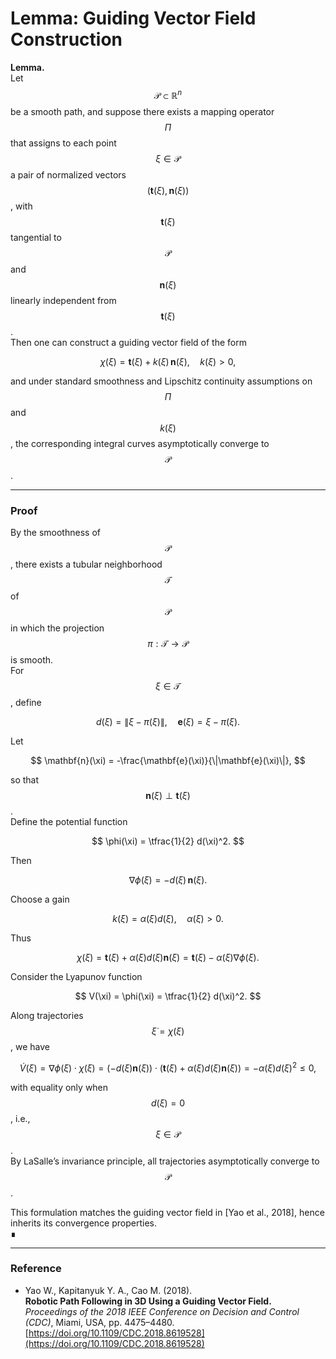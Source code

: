 # Lemma: Guiding Vector Field Construction

**Lemma.**  
Let $$\mathcal{P} \subset \mathbb{R}^n$$ be a smooth path, and suppose there exists a mapping operator $$\Pi$$ that assigns to each point $$\xi \in \mathcal{P}$$ a pair of normalized vectors $$(\mathbf{t}(\xi), \mathbf{n}(\xi))$$, with $$\mathbf{t}(\xi)$$ tangential to $$\mathcal{P}$$ and $$\mathbf{n}(\xi)$$ linearly independent from $$\mathbf{t}(\xi)$$.  
Then one can construct a guiding vector field of the form

$$
\chi(\xi) = \mathbf{t}(\xi) + k(\xi)\,\mathbf{n}(\xi), \quad k(\xi) > 0,
$$

and under standard smoothness and Lipschitz continuity assumptions on $$\Pi$$ and $$k(\xi)$$, the corresponding integral curves asymptotically converge to $$\mathcal{P}$$.

---

### Proof

By the smoothness of $$\mathcal{P}$$, there exists a tubular neighborhood $$\mathcal{T}$$ of $$\mathcal{P}$$ in which the projection $$\pi:\mathcal{T}\to\mathcal{P}$$ is smooth.  
For $$\xi\in\mathcal{T}$$, define

$$
d(\xi) = \|\xi - \pi(\xi)\|, \quad 
\mathbf{e}(\xi) = \xi - \pi(\xi).
$$

Let  

$$
\mathbf{n}(\xi) = -\frac{\mathbf{e}(\xi)}{\|\mathbf{e}(\xi)\|},
$$  

so that $$\mathbf{n}(\xi) \perp \mathbf{t}(\xi)$$.  
Define the potential function

$$
\phi(\xi) = \tfrac{1}{2} d(\xi)^2.
$$

Then  

$$
\nabla \phi(\xi) = -d(\xi)\,\mathbf{n}(\xi).
$$

Choose a gain  

$$
k(\xi) = \alpha(\xi)d(\xi), \quad \alpha(\xi) > 0.
$$  

Thus  

$$
\chi(\xi) = \mathbf{t}(\xi) + \alpha(\xi)d(\xi)\mathbf{n}(\xi)
          = \mathbf{t}(\xi) - \alpha(\xi)\nabla\phi(\xi).
$$

Consider the Lyapunov function  

$$
V(\xi) = \phi(\xi) = \tfrac{1}{2} d(\xi)^2.
$$

Along trajectories $$\dot{\xi} = \chi(\xi)$$, we have  

$$
\dot{V}(\xi)
= \nabla\phi(\xi) \cdot \chi(\xi)
= (-d(\xi)\mathbf{n}(\xi)) \cdot (\mathbf{t}(\xi) + \alpha(\xi)d(\xi)\mathbf{n}(\xi))
= -\alpha(\xi)d(\xi)^2 \le 0,
$$

with equality only when $$d(\xi) = 0$$, i.e., $$\xi \in \mathcal{P}$$.  
By LaSalle’s invariance principle, all trajectories asymptotically converge to $$\mathcal{P}$$.

This formulation matches the guiding vector field in [Yao et al., 2018], hence inherits its convergence properties.  
∎

---

### Reference

- Yao W., Kapitanyuk Y. A., Cao M. (2018).  
  **Robotic Path Following in 3D Using a Guiding Vector Field.**  
  *Proceedings of the 2018 IEEE Conference on Decision and Control (CDC)*, Miami, USA, pp. 4475–4480.  
  [https://doi.org/10.1109/CDC.2018.8619528](https://doi.org/10.1109/CDC.2018.8619528)
